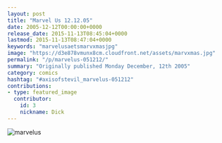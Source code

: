 ```yaml
---
layout: post
title: "Marvel Us 12.12.05"
date: 2005-12-12T00:00:00+0000
release_date: 2015-11-13T08:45:04+0000
lastmod: 2015-11-13T08:47:04+0000
keywords: "marvelusaetsmarvxmasjpg"
image: "https://d3e878vmunx8cm.cloudfront.net/assets/marvxmas.jpg"
permalink: "/p/marvelus-051212/"
summary: "Originally published Monday December, 12th 2005"
category: comics
hashtag: "#axisofstevil_marvelus-051212"
contributions:
- type: featured_image
  contributor:
    id: 3
    nickname: Dick
---
```


![marvelus](https://d3e878vmunx8cm.cloudfront.net/assets/marvxmas.jpg)
